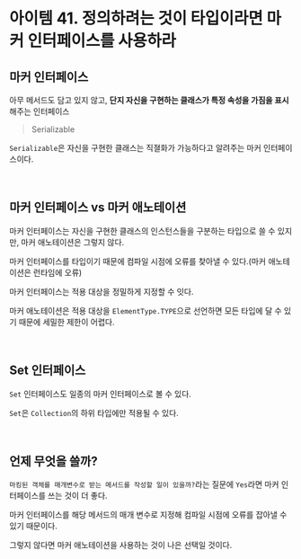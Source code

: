 # 아이템 41. 정의하려는 것이 타입이라면 마커 인터페이스를 사용하라

## 마커 인터페이스
아무 메서드도 담고 있지 않고, **단지 자신을 구현하는 클래스가 특정 속성을 가짐을 표시**해주는 인터페이스
> Serializable

`Serializable`은 자신을 구현한 클래스는 직졀화가 가능하다고 알려주는 마커 인터페이스이다.

<br>

## 마커 인터페이스 vs 마커 애노테이션
마커 인터페이스는 자신을 구현한 클래스의 인스턴스들을 구분하는 타입으로 쓸 수 있지만, 마커 애노테이션은 그렇지 않다.

마커 인터페이스를 타입이기 때문에 컴파일 시점에 오류를 찾아낼 수 있다.(마커 애노테이션은 런타임에 오류)

마커 인터페이스는 적용 대상을 정밀하게 지정할 수 잇다.

마커 애노테이션은 적용 대상을 `ElementType.TYPE`으로 선언하면 모든 타입에 달 수 있기 때문에 세밀한 제한이 어렵다.


<br>

## Set 인터페이스
`Set` 인터페이스도 일종의 마커 인터페이스로 볼 수 있다.

`Set`은 `Collection`의 하위 타입에만 적용될 수 있다.

<br>

## 언제 무엇을 쓸까?
`마킹된 객체를 매개변수로 받는 메서드를 작성할 일이 있을까?`라는 질문에 `Yes`라면 마커 인터페이스를 쓰는 것이 더 좋다.

마커 인터페이스를 해당 메서드의 매개 변수로 지정해 컴파일 시점에 오류를 잡아낼 수 있기 때문이다.

그렇지 않다면 마커 애노테이션을 사용하는 것이 나은 선택일 것이다.
